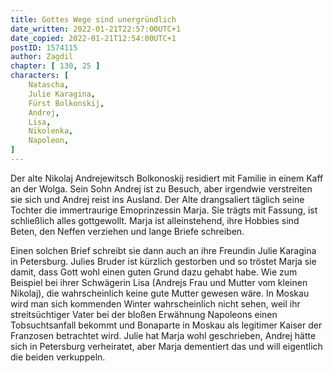 ```yaml
---
title: Gottes Wege sind unergründlich
date_written: 2022-01-21T22:57:00UTC+1
date_copied: 2022-01-21T12:54:00UTC+1
postID: 1574115
author: Zagdil
chapter: [ 130, 25 ]
characters: [ 
    Natascha, 
    Julie Karagina, 
    Fürst Bolkonskij, 
    Andrej, 
    Lisa,
    Nikolenka, 
    Napoleon,
]
---
```

Der alte Nikolaj Andrejewitsch Bolkonoskij residiert mit Familie in einem Kaff an der Wolga. Sein Sohn Andrej ist zu Besuch, aber irgendwie verstreiten sie sich und Andrej reist ins Ausland. Der Alte drangsaliert täglich seine Tochter die immertraurige Emoprinzessin Marja. Sie trägts mit Fassung, ist schließlich alles gottgewollt. Marja ist alleinstehend, ihre Hobbies sind Beten, den Neffen verziehen und lange Briefe schreiben.

Einen solchen Brief schreibt sie dann auch an ihre Freundin Julie Karagina in Petersburg. Julies Bruder ist kürzlich gestorben und so tröstet Marja sie damit, dass Gott wohl einen guten Grund dazu gehabt habe. Wie zum Beispiel bei ihrer Schwägerin Lisa (Andrejs Frau und Mutter vom kleinen Nikolaj), die wahrscheinlich keine gute Mutter gewesen wäre. In Moskau wird man sich kommenden Winter wahrscheinlich nicht sehen, weil ihr streitsüchtiger Vater bei der bloßen Erwähnung Napoleons einen Tobsuchtsanfall bekommt und Bonaparte in Moskau als legitimer Kaiser der Franzosen betrachtet wird. Julie hat Marja wohl geschrieben, Andrej hätte sich in Petersburg verheiratet, aber Marja dementiert das und will eigentlich die beiden verkuppeln.